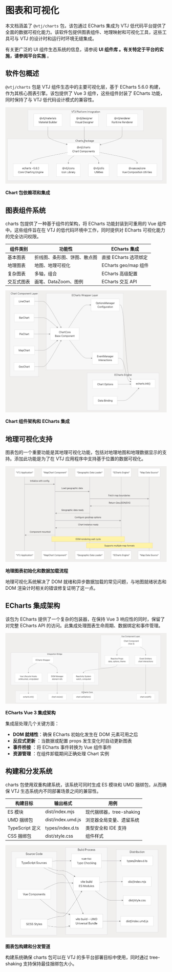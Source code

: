 # 图表和可视化

本文档涵盖了 `@vtj/charts` 包，该包通过 ECharts 集成为 VTJ 低代码平台提供了全面的数据可视化能力。该软件包提供图表组件、地理映射和可视化工具，这些工具可与 VTJ 的设计时和运行时环境无缝集成。

有关更广泛的 UI 组件生态系统的信息，请参阅 **UI 组件库 **。有关特定于平台的实施，请参阅**平台实施** 。

## 软件包概述

`@vtj/charts` 包是 VTJ 组件生态中的主要可视化层，基于 ECharts 5.6.0 构建，作为其核心图表引擎。该包提供了 Vue 3 组件，这些组件封装了 ECharts 功能，同时保持了与 VTJ 低代码设计模式的兼容性。

![](../svg/9/1.png)

**Chart 包依赖项和集成**

## 图表组件系统

charts 包提供了一种基于组件的架构，将 ECharts 功能封装到可重用的 Vue 组件中。这些组件旨在在 VTJ 的低代码环境中工作，同时提供对 ECharts 可视化能力的完全访问权限。

| 组件类别   | 功能性                       | ECharts 集成          |
| ---------- | ---------------------------- | --------------------- |
| 基本图表   | 折线图、条形图、饼图、散点图 | 直接 ECharts 选项绑定 |
| 地理图表   | 地图、地理可视化             | ECharts geo/map 组件  |
| 复杂图表   | 多轴，组合                   | ECharts 高级配置      |
| 交互式图表 | 画笔、DataZoom、图例         | ECharts 交互 API      |

![](../svg/9/2.png)

**Chart 组件架构和 ECharts 集成**

## 地理可视化支持

图表包的一个重要功能是其地理可视化功能，包括对地理地图和地理数据显示的支持。添加此功能是为了在 VTJ 应用程序中支持基于位置的数据可视化。

![](../svg/9/3.png)

**地理图表初始化和数据加载流程**

地理可视化系统解决了 DOM 就绪和异步数据加载的常见问题，与地图就绪状态和 DOM 渲染计时相关的错误修复证明了这一点。

## ECharts 集成架构

该包为 ECharts 提供了一个复杂的包装器，在保持 Vue 3 响应性的同时，保留了对完整 ECharts API 的访问。此集成处理图表生命周期、数据绑定和事件管理。

![](../svg/9/4.png)

**ECharts Vue 3 集成架构**

集成层处理几个关键方面：

- **DOM 就绪性**：确保 ECharts 初始化发生在 DOM 元素可用之后
- **反应式更新** ：当数据或配置 props 发生变化时自动更新图表
- **事件桥接** ：将 ECharts 事件转换为 Vue 组件事件
- **资源管理** ：在组件卸载期间正确处理 Chart 实例

## 构建和分发系统

charts 包使用双重构建系统，该系统可同时生成 ES 模块和 UMD 捆绑包，从而确保 VTJ 生态系统内不同部署场景之间的兼容性。

| 构建目标        | 输出格式          | 用例                     |
| --------------- | ----------------- | ------------------------ |
| ES 模块         | dist/index.mjs    | 现代捆绑器，tree-shaking |
| UMD 捆绑包      | dist/index.umd.js | 浏览器全局变量、遗留系统 |
| TypeScript 定义 | types/index.d.ts  | 类型安全和 IDE 支持      |
| CSS 捆绑包      | dist/style.css    | 组件样式                 |

![](../svg/9/5.png)

**图表包构建和分发管道**

构建系统确保 charts 包可以在 VTJ 的多平台部署目标中使用，同时通过 tree-shaking 支持保持最佳捆绑包大小。
